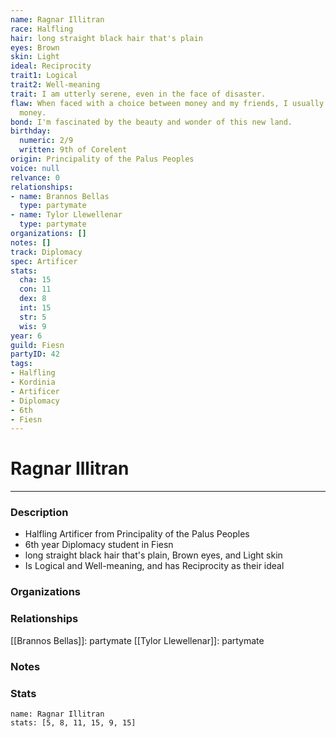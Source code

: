 ```yaml
---
name: Ragnar Illitran
race: Halfling
hair: long straight black hair that's plain
eyes: Brown
skin: Light
ideal: Reciprocity
trait1: Logical
trait2: Well-meaning
trait: I am utterly serene, even in the face of disaster.
flaw: When faced with a choice between money and my friends, I usually choose the
  money.
bond: I'm fascinated by the beauty and wonder of this new land.
birthday:
  numeric: 2/9
  written: 9th of Corelent
origin: Principality of the Palus Peoples
voice: null
relvance: 0
relationships:
- name: Brannos Bellas
  type: partymate
- name: Tylor Llewellenar
  type: partymate
organizations: []
notes: []
track: Diplomacy
spec: Artificer
stats:
  cha: 15
  con: 11
  dex: 8
  int: 15
  str: 5
  wis: 9
year: 6
guild: Fiesn
partyID: 42
tags:
- Halfling
- Kordinia
- Artificer
- Diplomacy
- 6th
- Fiesn
---
```

# Ragnar Illitran
---
### Description
- Halfling Artificer from Principality of the Palus Peoples
- 6th year Diplomacy student in Fiesn
- long straight black hair that's plain, Brown eyes, and Light skin
- Is Logical and Well-meaning, and has Reciprocity as their ideal

### Organizations

### Relationships
[[Brannos Bellas]]: partymate
[[Tylor Llewellenar]]: partymate

### Notes

### Stats
```statblock
name: Ragnar Illitran
stats: [5, 8, 11, 15, 9, 15]
```